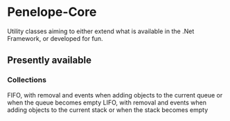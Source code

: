 # Penelope-Core
Utility classes aiming to either extend what is available in the .Net Framework, or developed for fun.

## Presently available
### Collections
FIFO, with removal and events when adding objects to the current queue or when the queue becomes empty
LIFO, with removal and events when adding objects to the current stack or when the stack becomes empty
